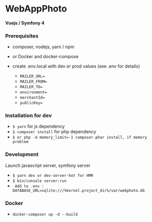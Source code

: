 # WebAppPhoto

#### Vuejs / Symfony 4

### Prerequisites
* composer, nodejs, yarn / npm
* or Docker and docker-compose

* create .env.local with dev or prod values (see .env for details)
    * ```MAILER_URL=```
    * ```MAILER_FROM=```
    * ```MAILER_TO=```
    * ```environment=```
    * ```merchantId=```
    * ```publicKey=```

### Installation for dev
* ```$ yarn``` for js dependency
* ```$ composer install``` for php dependency
* ```$ or php -d memory_limit=-1 composer.phar install, if memory problem```


### Development
Launch javascript server, symfony server
* ```$ yarn dev or dev-server-hot for HMR```
* ```$ bin/console server:run```
* ``` Add to .env : DATABASE_URL=sqlite:///%kernel.project_dir%/var/webphoto.db```

### Docker
* ```docker-composer up -d --build```

